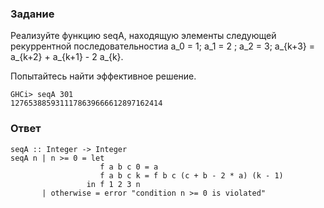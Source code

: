 ### Задание

Реализуйте функцию seqA, находящую элементы следующей рекуррентной последовательностиa a_0 = 1; a_1 = 2 ; a_2 = 3; a_{k+3} = a_{k+2} + a_{k+1} - 2 a_{k}.

Попытайтесь найти эффективное решение.

```
GHCi> seqA 301
1276538859311178639666612897162414
```

### Ответ

```
seqA :: Integer -> Integer
seqA n | n >= 0 = let
                    f a b c 0 = a
                    f a b c k = f b c (c + b - 2 * a) (k - 1)
                 in f 1 2 3 n
       | otherwise = error "condition n >= 0 is violated"
```